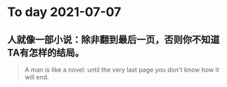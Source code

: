 
# To day 2021-07-07


## 人就像一部小说：除非翻到最后一页，否则你不知道TA有怎样的结局。
> A man is like a novel: until the very last page you don't know how it will end.

    